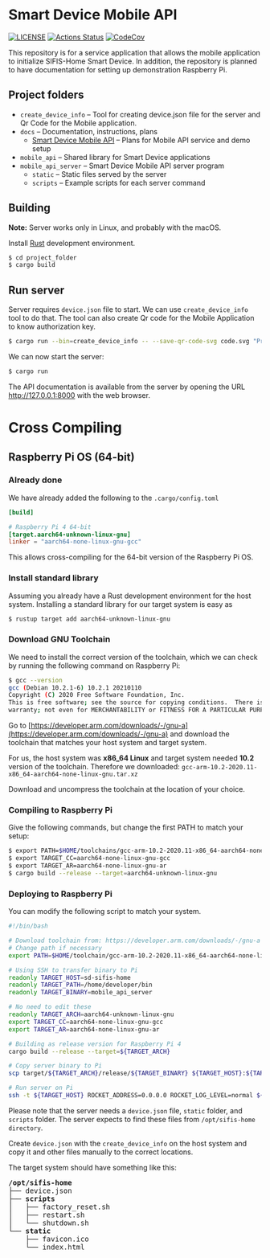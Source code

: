 # Smart Device Mobile API

[![LICENSE][license badge]][license] [![Actions Status][actions badge]][actions] [![CodeCov][codecov badge]][codecov]

This repository is for a service application that allows the mobile application to initialize SIFIS-Home Smart Device. In addition, the repository is planned to have documentation for setting up demonstration Raspberry Pi.

## Project folders

* `create_device_info` – Tool for creating device.json file for the server and Qr Code for the Mobile application.
* `docs` – Documentation, instructions, plans
  * [Smart Device Mobile API](docs/Smart%20Device%20Mobile%20API.md) – Plans for Mobile API service and demo setup
* `mobile_api` – Shared library for Smart Device applications
* `mobile_api_server` – Smart Device Mobile API server program
  * `static` – Static files served by the server
  * `scripts` – Example scripts for each server command

## Building

**Note:** Server works only in Linux, and probably with the macOS.

Install [Rust](https://www.rust-lang.org/tools/install) development environment.

```bash
$ cd project_folder
$ cargo build
```

## Run server

Server requires `device.json` file to start. We can use `create_device_info` tool to do that. The tool can also create Qr code for the Mobile Application to know authorization key.

```bash
$ cargo run --bin=create_device_info -- --save-qr-code-svg code.svg "Product name"
```

We can now start the server:

```bash
$ cargo run
```

The API documentation is available from the server by opening the URL http://127.0.0.1:8000 with the web browser.

# Cross Compiling

## Raspberry Pi OS (64-bit)

### Already done

We have already added the following to the `.cargo/config.toml`

```toml
[build]

# Raspberry Pi 4 64-bit
[target.aarch64-unknown-linux-gnu]
linker = "aarch64-none-linux-gnu-gcc"
```

This allows cross-compiling for the 64-bit version of the Raspberry Pi OS. 

### Install standard library

Assuming you already have a Rust development environment for the host system. Installing a standard library for our target system is easy as

```bash
$ rustup target add aarch64-unknown-linux-gnu
```

### Download GNU Toolchain

We need to install the correct version of the toolchain, which we can check by running the following command on Raspberry Pi:

```bash
$ gcc --version
gcc (Debian 10.2.1-6) 10.2.1 20210110
Copyright (C) 2020 Free Software Foundation, Inc.
This is free software; see the source for copying conditions.  There is NO
warranty; not even for MERCHANTABILITY or FITNESS FOR A PARTICULAR PURPOSE.
```

Go to [https://developer.arm.com/downloads/-/gnu-a](https://developer.arm.com/downloads/-/gnu-a) and download the toolchain that matches your host system and target system.

For us, the host system was **x86_64 Linux** and target system needed **10.2** version of the toolchain. Therefore we downloaded:
 `gcc-arm-10.2-2020.11-x86_64-aarch64-none-linux-gnu.tar.xz`

Download and uncompress the toolchain at the location of your choice.

### Compiling to Raspberry Pi

Give the following commands,  but change the first PATH to match your setup:

```bash
$ export PATH=$HOME/toolchains/gcc-arm-10.2-2020.11-x86_64-aarch64-none-linux-gnu/bin:$PATH
$ export TARGET_CC=aarch64-none-linux-gnu-gcc
$ export TARGET_AR=aarch64-none-linux-gnu-ar
$ cargo build --release --target=aarch64-unknown-linux-gnu
```

### Deploying to Raspberry Pi

You can modify the following script to match your system.

```bash
#!/bin/bash

# Download toolchain from: https://developer.arm.com/downloads/-/gnu-a
# Change path if necessary
export PATH=$HOME/toolchain/gcc-arm-10.2-2020.11-x86_64-aarch64-none-linux-gnu/bin:$PATH

# Using SSH to transfer binary to Pi
readonly TARGET_HOST=sd-sifis-home
readonly TARGET_PATH=/home/developer/bin
readonly TARGET_BINARY=mobile_api_server

# No need to edit these
readonly TARGET_ARCH=aarch64-unknown-linux-gnu
export TARGET_CC=aarch64-none-linux-gnu-gcc
export TARGET_AR=aarch64-none-linux-gnu-ar

# Building as release version for Raspberry Pi 4
cargo build --release --target=${TARGET_ARCH}

# Copy server binary to Pi
scp target/${TARGET_ARCH}/release/${TARGET_BINARY} ${TARGET_HOST}:${TARGET_PATH}

# Run server on Pi
ssh -t ${TARGET_HOST} ROCKET_ADDRESS=0.0.0.0 ROCKET_LOG_LEVEL=normal ${TARGET_PATH}/${TARGET_BINARY}
```



Please note that the server needs a `device.json` file, `static` folder, and `scripts` folder. The server expects to find these files from `/opt/sifis-home directory`. 

Create `device.json` with the `create_device_info` on the host system and copy it and other files manually to the correct locations.

The target system should have something like this:

<pre>
<b>/opt/sifis-home</b>
├── device.json
├── <b>scripts</b>
│   ├── factory_reset.sh
│   ├── restart.sh
│   └── shutdown.sh
└── <b>static</b>
    ├── favicon.ico
    └── index.html
</pre>


<!-- Links -->

[actions]: https://github.com/sifis-home/wp6_mobile_application_api/actions
[codecov]: https://codecov.io/gh/sifis-home/wp6_mobile_application_api
[license]: LICENSE

<!-- Badges -->

[actions badge]: https://github.com/sifis-home/wp6_mobile_application_api/workflows/mobile_api-ubuntu/badge.svg
[codecov badge]: https://codecov.io/gh/sifis-home/wp6_mobile_application_api/branch/master/graph/badge.svg
[license badge]: https://img.shields.io/badge/license-MIT-blue.svg
